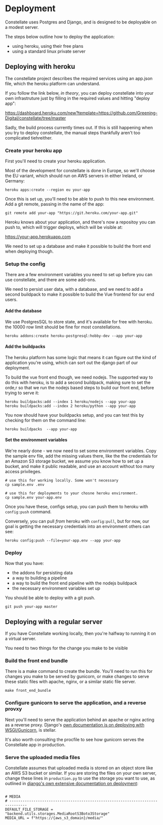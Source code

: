 # Deployment

Constellate uses Postgres and Django, and is designed to be deployable on a modest server.

The steps below outline how to deploy the application:

- using heroku, using their free plans
- using a standard linux private server

## Deploying with heroku

The constellate project describes the required services using an app.json file, which the heroku platform can understand.

If you follow the link below, _in theory_, you can deploy constellate into your own infrastruture just by filling in the required values and hitting "deploy app":

https://dashboard.heroku.com/new?template=https://github.com/Greening-Digital/constellate/tree/master

Sadly, the build process currently times out. If this is still happening when you try to deploy constellate, the manual steps thankfully aren't too complicated tiehreither.

### Create your heroku app

First you'll need to create your heroku application.

Most of the development for constellate is done in Europe, so we'll choose the EU variant, which should run on AWS servers in either Ireland, or Germany:

```
heroku apps:create --region eu your-app
```

Once this is set up, you'll need to be able to push to this new environment. Add a git remote, passing in the name of the app:

```
git remote add your-app "https://git.heroku.com/your-app.git"
```

Heroku knows about your application, and there's now a repositoy you can push to, which will trigger deploys, which will be visible at:

https://your-app.herokuapp.com

We need to set up a database and make it possible to build the front end when deploying though.

### Setup the config

There are a few environment variables you need to set up before you can use constellate, and there are some add-ons.

We need to persist user data, with a database, and we need to add a second buildpack to make it possible to build the Vue frontend for our end users.

#### Add the database

We use PostgresSQL to store state, and it's available for free with heroku. the 10000 row limit should be fine for most constellations.

```
heroku addons:create heroku-postgresql:hobby-dev --app your-app
```

#### Add the buildpacks

The heroku platform has some logic that means it can figure out the kind of application you're using, which can sort out the django part of our deployment.

To build the vue front end though, we need nodejs. The supported way to do this with heroku, is to add a second buildpack, making sure to set the orde,r so that we run the nodejs based steps to build our front end, before trying to serve it:

```
heroku buildpacks:add --index 1 heroku/nodejs --app your-app
heroku buildpacks:add --index 2 heroku/python --app your-app
```

You now should have your buildpacks setup, and you can test this by checking for them on the command line:

```
heroku buildpacks  --app your-app
```

#### Set the environment variables

We're nearly done - we now need to set some environment variables. Copy the sample env file, add the missing values there, like the the credentials for an Amazon S3 storage bucket, we assume you know how to set up a bucket, and make it public readable, and use an account without too many access privileges.

```
# use this for working locally. Some won't necessary
cp sample.env .env

# use this for deployments to your chosne heroku environment.
cp sample.env your-app.env
```

Once you have these, configs setup, you can push them to heroku with `config:push` command.

Conversely, you can pull _from_ heroku with `config:pull`, but for now, our goal is getting the necessary credentials into an environment others can see:

```
heroku config:push --file=your-app.env --app your-app
```

### Deploy

Now that you have:

- the addons for persisting data
- a way to building a pipeline
- a way to build the front end pipeline with the nodejs buildpack
- the necessary environment variables set up


You should be able to deploy with a git push.



```
git push your-app master
```

## Deploying with a regular server

If you have Constellate working locally, then you're halfway to running it on a virtual server.

You need to two things for the change you make to be visible

### Build the front end bundle

There is a make command to create the bundle. You'll need to run this for changes you make to be served by gunicorn, or make changes to serve these static files with apache, nginx, or a similar static file server.

```
make front_end_bundle
```

### Configure gunicorn to serve the application, and a reverse provxy

Next you'll need to serve the application behind an apache or nginx acting as a reverse proxy. Django's [own documentation is on deploying with WSGI/Gunicorn](https://docs.djangoproject.com/en/3.0/howto/deployment/wsgi/gunicorn/), is stellar.

It's also worth consulting the procfile to see how gunicorn serves the Constellate app in production.

### Serve the uploaded media files

Constellate assumes that uploaded media is stored on an object store like an AWS S3 bucket or similar. If you are storing the files on your own server, change these lines in `production.py` to use the storage you want to use, as outlined in [django's own extensive documentation on deployment](https://docs.djangoproject.com/en/3.0/howto/deployment/):

```

# MEDIA
# ------------------------------------------------------------------------------
DEFAULT_FILE_STORAGE = "backend.utils.storages.MediaRootS3Boto3Storage"
MEDIA_URL = f"https://{aws_s3_domain}/media/"
```

